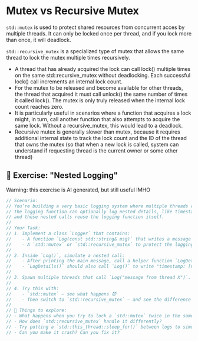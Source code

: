 <!-- desc: Comparing std::mutex and std::recursive_mutex, with a hands-on nested logging example. -->

# Mutex vs Recursive Mutex

`std::mutex` is used to protect shared resources from concurrent acces by multiple threads. It can only be locked once per thread, and if you lock more than once, it will deadlock.

`std::recursive_mutex` is a specialized type of mutex that allows the same thread to lock the mutex multiple times recursively.

- A thread that has already acquired the lock can call lock() multiple times on the same std::recursive_mutex without deadlocking. Each successful lock() call increments an internal lock count.
- For the mutex to be released and become available for other threads, the thread that acquired it must call unlock() the same number of times it called lock(). The mutex is only truly released when the internal lock count reaches zero.
- It is particularly useful in scenarios where a function that acquires a lock might, in turn, call another function that also attempts to acquire the same lock. Without a recursive_mutex, this would lead to a deadlock.
- Recursive mutex is generally slower than mutex, because it requires additional internal state to track the lock count and the ID of the thread that owns the mutex (so that when a new lock is called, system can understand if requesting thread is the current owner or some other thread)

## 🔐 Exercise: "Nested Logging"

Warning: this exercise is AI generated, but still useful IMHO

```cpp
// Scenario:
// You’re building a very basic logging system where multiple threads can log messages.
// The logging function can optionally log nested details, like timestamps or metadata —
// and these nested calls reuse the logging function itself.
//
// Your Task:
// 1. Implement a class `Logger` that contains:
//    - A function `Log(const std::string& msg)` that writes a message to `std::cout`.
//    - A `std::mutex` or `std::recursive_mutex` to protect the logging.
//
// 2. Inside `Log()`, simulate a nested call:
//    - After printing the main message, call a helper function `LogDetails()`.
//    - `LogDetails()` should also call `Log()` to write "timestamp: [now]".
//
// 3. Spawn multiple threads that call `Log("message from thread X")`.
//
// 4. Try this with:
//    - `std::mutex` — see what happens 😈
//    - Then switch to `std::recursive_mutex` — and see the difference ✅
//
// 🔄 Things to explore:
// - What happens when you try to lock a `std::mutex` twice in the same thread?
// - How does `std::recursive_mutex` handle it differently?
// - Try putting a `std::this_thread::sleep_for()` between logs to simulate delay.
// - Can you make it crash? Can you fix it?
```
